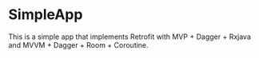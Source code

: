 # SimpleApp

This is a simple app that implements Retrofit with MVP + Dagger + Rxjava and MVVM + Dagger + Room + Coroutine.
